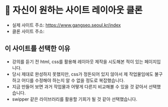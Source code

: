 # 👀 자신이 원하는 사이트 레이아웃 클론
- 실제 사이트 주소: https://www.gangseo.seoul.kr/index
- 클론 사이트 주소: 

## 이 사이트를 선택한 이유
- 강의를 듣기 전 html, css를 활용해 레이아웃 제작을 시도해본 적이 있는 페이지입니다.
- 당시 제대로 완성하지 못했지만, css가 정돈되어 있지 않아서 제 작업물임에도 불구하고
  어디를 수정해야 하는지 알 수 없을 정도로 복잡했습니다.
- 지금 만들어 보면 과거 작업물과 어떻게 다른지 비교해볼 수 있을 것 같아서 선택했습니다.
- swipper 같은 라이브러리를 활용할 기회가 될 것 같아 선택했습니다.